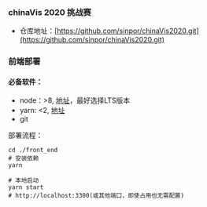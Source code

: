 ### chinaVis 2020 挑战赛

- 仓库地址：[https://github.com/sinpor/chinaVis2020.git](https://github.com/sinpor/chinaVis2020.git)

### 前端部署

#### 必备软件：

- node：>8, [地址](https://nodejs.org/zh-cn/)，最好选择LTS版本
- yarn: <2, [地址](https://classic.yarnpkg.com/en/docs/install)
- git

部署流程：

``` shell
cd ./front_end
# 安装依赖
yarn

# 本地启动
yarn start
# http://localhost:3300(或其他端口，即使占用也无需配置)
```



